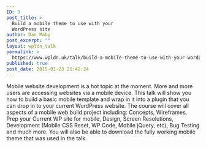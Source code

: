 ```yaml
---
ID: 9
post_title: >
  Build a mobile theme to use with your
  WordPress site
author: Dan Maby
post_excerpt: ""
layout: wpldn_talk
permalink: >
  https://www.wpldn.uk/talk/build-a-mobile-theme-to-use-with-your-wordpress-site
published: true
post_date: 2015-01-23 21:42:24
---
```

Mobile website development is a hot topic at the moment. More and more users are accessing websites via a mobile device. This talk will show you how to build a basic mobile template and wrap in it into a plugin that you can drop in to your current WordPress website. The course will cover all aspects of a mobile web build project including: Concepts, Wireframes, Prep your Current WP site for mobile, Design, Screen Resolutions, Development (Mobile CSS Reset, WP Code, Mobile jQuery, etc), Bug Testing and much more. You will also be able to download the fully working mobile theme that was used in the talk.